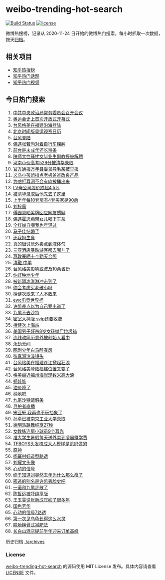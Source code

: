 # weibo-trending-hot-search

[![Build Status](https://github.com/justjavac/weibo-trending-hot-search/workflows/ci/badge.svg?branch=master)](https://github.com/justjavac/weibo-trending-hot-search/actions)
[![license](https://img.shields.io/github/license/justjavac/weibo-trending-hot-search)](https://github.com/justjavac/weibo-trending-hot-search/blob/master/LICENSE)

微博热搜榜，记录从 2020-11-24 日开始的微博热门搜索。每小时抓取一次数据，按天[归档](./archives)。

## 相关项目

- [知乎热搜榜](https://github.com/justjavac/zhihu-trending-top-search)
- [知乎热门话题](https://github.com/justjavac/zhihu-trending-hot-questions)
- [知乎热门视频](https://github.com/justjavac/zhihu-trending-hot-video)

## 今日热门搜索

<!-- BEGIN -->
<!-- 最后更新时间 Fri Jul 26 2024 03:12:45 GMT+0800 (China Standard Time) -->

1. [中共中央政治局常务委员会召开会议](https://s.weibo.com//weibo?q=%23%E4%B8%AD%E5%85%B1%E4%B8%AD%E5%A4%AE%E6%94%BF%E6%B2%BB%E5%B1%80%E5%B8%B8%E5%8A%A1%E5%A7%94%E5%91%98%E4%BC%9A%E5%8F%AC%E5%BC%80%E4%BC%9A%E8%AE%AE%23&Refer=new_time)
1. [奥运会史上首次开放式开幕式](https://s.weibo.com//weibo?q=%23%E5%A5%A5%E8%BF%90%E4%BC%9A%E5%8F%B2%E4%B8%8A%E9%A6%96%E6%AC%A1%E5%BC%80%E6%94%BE%E5%BC%8F%E5%BC%80%E5%B9%95%E5%BC%8F%23&t=31&band_rank=2&Refer=top)
1. [台风格美在福建沿海登陆](https://s.weibo.com//weibo?q=%23%E5%8F%B0%E9%A3%8E%E6%A0%BC%E7%BE%8E%E5%9C%A8%E7%A6%8F%E5%BB%BA%E6%B2%BF%E6%B5%B7%E7%99%BB%E9%99%86%23&t=31&band_rank=12&Refer=top)
1. [北京时间版奥运观赛日历](https://s.weibo.com//weibo?q=%23%E5%8C%97%E4%BA%AC%E6%97%B6%E9%97%B4%E7%89%88%E5%A5%A5%E8%BF%90%E8%A7%82%E8%B5%9B%E6%97%A5%E5%8E%86%23&t=31&band_rank=3&Refer=top)
1. [台风登陆](https://s.weibo.com//weibo?q=%E5%8F%B0%E9%A3%8E%E7%99%BB%E9%99%86&t=31&band_rank=16&Refer=top)
1. [偶遇张若昀对着自行车鞠躬](https://s.weibo.com//weibo?q=%E5%81%B6%E9%81%87%E5%BC%A0%E8%8B%A5%E6%98%80%E5%AF%B9%E7%9D%80%E8%87%AA%E8%A1%8C%E8%BD%A6%E9%9E%A0%E8%BA%AC&t=31&band_rank=8&Refer=top)
1. [前台是未成年还吃辣条](https://s.weibo.com//weibo?q=%E5%89%8D%E5%8F%B0%E6%98%AF%E6%9C%AA%E6%88%90%E5%B9%B4%E8%BF%98%E5%90%83%E8%BE%A3%E6%9D%A1&t=31&band_rank=4&Refer=top)
1. [陕师大性骚扰女毕业生副教授被解聘](https://s.weibo.com//weibo?q=%23%E9%99%95%E5%B8%88%E5%A4%A7%E6%80%A7%E9%AA%9A%E6%89%B0%E5%A5%B3%E6%AF%95%E4%B8%9A%E7%94%9F%E5%89%AF%E6%95%99%E6%8E%88%E8%A2%AB%E8%A7%A3%E8%81%98%23&t=31&band_rank=10&Refer=top)
1. [河南小伙高考529分被清华录取](https://s.weibo.com//weibo?q=%23%E6%B2%B3%E5%8D%97%E5%B0%8F%E4%BC%99%E9%AB%98%E8%80%83529%E5%88%86%E8%A2%AB%E6%B8%85%E5%8D%8E%E5%BD%95%E5%8F%96%23&t=31&band_rank=5&Refer=top)
1. [官方通报万年县委领导毛某被举报](https://s.weibo.com//weibo?q=%23%E5%AE%98%E6%96%B9%E9%80%9A%E6%8A%A5%E4%B8%87%E5%B9%B4%E5%8E%BF%E5%A7%94%E9%A2%86%E5%AF%BC%E6%AF%9B%E6%9F%90%E8%A2%AB%E4%B8%BE%E6%8A%A5%23&t=31&band_rank=22&Refer=top)
1. [义乌小孩姐指点老板爸爸改良产品](https://s.weibo.com//weibo?q=%23%E4%B9%89%E4%B9%8C%E5%B0%8F%E5%AD%A9%E5%A7%90%E6%8C%87%E7%82%B9%E8%80%81%E6%9D%BF%E7%88%B8%E7%88%B8%E6%94%B9%E8%89%AF%E4%BA%A7%E5%93%81%23&t=31&band_rank=10&Refer=top)
1. [为啥打耳洞不会有肉被捅出来](https://s.weibo.com//weibo?q=%23%E4%B8%BA%E5%95%A5%E6%89%93%E8%80%B3%E6%B4%9E%E4%B8%8D%E4%BC%9A%E6%9C%89%E8%82%89%E8%A2%AB%E6%8D%85%E5%87%BA%E6%9D%A5%23&t=31&band_rank=17&Refer=top)
1. [LV母公司股价跌超4.5%](https://s.weibo.com//weibo?q=%23LV%E6%AF%8D%E5%85%AC%E5%8F%B8%E8%82%A1%E4%BB%B7%E8%B7%8C%E8%B6%854.5%25%23&t=31&band_rank=46&Refer=top)
1. [被清华录取后他先去了这里](https://s.weibo.com//weibo?q=%23%E8%A2%AB%E6%B8%85%E5%8D%8E%E5%BD%95%E5%8F%96%E5%90%8E%E4%BB%96%E5%85%88%E5%8E%BB%E4%BA%86%E8%BF%99%E9%87%8C%23&t=31&band_rank=6&Refer=top)
1. [上半年每10套房有4套买家是90后](https://s.weibo.com//weibo?q=%23%E4%B8%8A%E5%8D%8A%E5%B9%B4%E6%AF%8F10%E5%A5%97%E6%88%BF%E6%9C%894%E5%A5%97%E4%B9%B0%E5%AE%B6%E6%98%AF90%E5%90%8E%23&t=31&band_rank=14&Refer=top)
1. [刘梓晨](https://s.weibo.com//weibo?q=%E5%88%98%E6%A2%93%E6%99%A8&t=31&band_rank=19&Refer=top)
1. [傅园慧晒奖牌回应网友质疑](https://s.weibo.com//weibo?q=%23%E5%82%85%E5%9B%AD%E6%85%A7%E6%99%92%E5%A5%96%E7%89%8C%E5%9B%9E%E5%BA%94%E7%BD%91%E5%8F%8B%E8%B4%A8%E7%96%91%23&t=31&band_rank=11&Refer=top)
1. [偶遇霍思燕带女儿喝下午茶](https://s.weibo.com//weibo?q=%23%E5%81%B6%E9%81%87%E9%9C%8D%E6%80%9D%E7%87%95%E5%B8%A6%E5%A5%B3%E5%84%BF%E5%96%9D%E4%B8%8B%E5%8D%88%E8%8C%B6%23&t=31&band_rank=9&Refer=top)
1. [全红婵自嘲我也年轻过](https://s.weibo.com//weibo?q=%23%E5%85%A8%E7%BA%A2%E5%A9%B5%E8%87%AA%E5%98%B2%E6%88%91%E4%B9%9F%E5%B9%B4%E8%BD%BB%E8%BF%87%23&t=31&band_rank=24&Refer=top)
1. [马子佳结婚了](https://s.weibo.com//weibo?q=%23%E9%A9%AC%E5%AD%90%E4%BD%B3%E7%BB%93%E5%A9%9A%E4%BA%86%23&t=31&band_rank=7&Refer=top)
1. [还我妈生鼻](https://s.weibo.com//weibo?q=%23%E8%BF%98%E6%88%91%E5%A6%88%E7%94%9F%E9%BC%BB%23&t=31&band_rank=23&Refer=top)
1. [真的很讨厌外卖点到液体勺](https://s.weibo.com//weibo?q=%23%E7%9C%9F%E7%9A%84%E5%BE%88%E8%AE%A8%E5%8E%8C%E5%A4%96%E5%8D%96%E7%82%B9%E5%88%B0%E6%B6%B2%E4%BD%93%E5%8B%BA%23&t=31&band_rank=21&Refer=top)
1. [三亚酒店暴跌游客都去哪儿了](https://s.weibo.com//weibo?q=%23%E4%B8%89%E4%BA%9A%E9%85%92%E5%BA%97%E6%9A%B4%E8%B7%8C%E6%B8%B8%E5%AE%A2%E9%83%BD%E5%8E%BB%E5%93%AA%E5%84%BF%E4%BA%86%23&t=31&band_rank=22&Refer=top)
1. [蒋敦豪晒十个勤天合照](https://s.weibo.com//weibo?q=%23%E8%92%8B%E6%95%A6%E8%B1%AA%E6%99%92%E5%8D%81%E4%B8%AA%E5%8B%A4%E5%A4%A9%E5%90%88%E7%85%A7%23&t=31&band_rank=13&Refer=top)
1. [清融 中单](https://s.weibo.com//weibo?q=%E6%B8%85%E8%9E%8D%20%E4%B8%AD%E5%8D%95&t=31&band_rank=20&Refer=top)
1. [台风格美影响或波及10余省份](https://s.weibo.com//weibo?q=%23%E5%8F%B0%E9%A3%8E%E6%A0%BC%E7%BE%8E%E5%BD%B1%E5%93%8D%E6%88%96%E6%B3%A2%E5%8F%8A10%E4%BD%99%E7%9C%81%E4%BB%BD%23&t=31&band_rank=32&Refer=top)
1. [你好种地少年](https://s.weibo.com//weibo?q=%23%E4%BD%A0%E5%A5%BD%E7%A7%8D%E5%9C%B0%E5%B0%91%E5%B9%B4%23&t=31&band_rank=15&Refer=top)
1. [被新疆冰淇淋冲击到了](https://s.weibo.com//weibo?q=%23%E8%A2%AB%E6%96%B0%E7%96%86%E5%86%B0%E6%B7%87%E6%B7%8B%E5%86%B2%E5%87%BB%E5%88%B0%E4%BA%86%23&t=31&band_rank=18&Refer=top)
1. [你会考虑买老破小吗](https://s.weibo.com//weibo?q=%23%E4%BD%A0%E4%BC%9A%E8%80%83%E8%99%91%E4%B9%B0%E8%80%81%E7%A0%B4%E5%B0%8F%E5%90%97%23&t=31&band_rank=10&Refer=top)
1. [檀健次歌来了人不敢来](https://s.weibo.com//weibo?q=%E6%AA%80%E5%81%A5%E6%AC%A1%E6%AD%8C%E6%9D%A5%E4%BA%86%E4%BA%BA%E4%B8%8D%E6%95%A2%E6%9D%A5&t=31&band_rank=39&Refer=top)
1. [ewc电竞世界杯](https://s.weibo.com//weibo?q=ewc%E7%94%B5%E7%AB%9E%E4%B8%96%E7%95%8C%E6%9D%AF&t=31&band_rank=30&Refer=top)
1. [许凯差点以为自己要出道了](https://s.weibo.com//weibo?q=%23%E8%AE%B8%E5%87%AF%E5%B7%AE%E7%82%B9%E4%BB%A5%E4%B8%BA%E8%87%AA%E5%B7%B1%E8%A6%81%E5%87%BA%E9%81%93%E4%BA%86%23&t=31&band_rank=31&Refer=top)
1. [九尾不去沙特](https://s.weibo.com//weibo?q=%23%E4%B9%9D%E5%B0%BE%E4%B8%8D%E5%8E%BB%E6%B2%99%E7%89%B9%23&t=31&band_rank=32&Refer=top)
1. [密室大神版 svip还要收费](https://s.weibo.com//weibo?q=%E5%AF%86%E5%AE%A4%E5%A4%A7%E7%A5%9E%E7%89%88%20svip%E8%BF%98%E8%A6%81%E6%94%B6%E8%B4%B9&t=31&band_rank=45&Refer=top)
1. [檀健次上海站](https://s.weibo.com//weibo?q=%E6%AA%80%E5%81%A5%E6%AC%A1%E4%B8%8A%E6%B5%B7%E7%AB%99&t=31&band_rank=44&Refer=top)
1. [美国男子奸杀8岁女孩抛尸垃圾箱](https://s.weibo.com//weibo?q=%23%E7%BE%8E%E5%9B%BD%E7%94%B7%E5%AD%90%E5%A5%B8%E6%9D%808%E5%B2%81%E5%A5%B3%E5%AD%A9%E6%8A%9B%E5%B0%B8%E5%9E%83%E5%9C%BE%E7%AE%B1%23&t=31&band_rank=41&Refer=top)
1. [连线改简历意外被创始人看中](https://s.weibo.com//weibo?q=%23%E8%BF%9E%E7%BA%BF%E6%94%B9%E7%AE%80%E5%8E%86%E6%84%8F%E5%A4%96%E8%A2%AB%E5%88%9B%E5%A7%8B%E4%BA%BA%E7%9C%8B%E4%B8%AD%23&t=31&band_rank=28&Refer=top)
1. [永劫无间](https://s.weibo.com//weibo?q=%E6%B0%B8%E5%8A%AB%E6%97%A0%E9%97%B4&t=31&band_rank=24&Refer=top)
1. [网剧少年白马醉春风](https://s.weibo.com//weibo?q=%E7%BD%91%E5%89%A7%E5%B0%91%E5%B9%B4%E7%99%BD%E9%A9%AC%E9%86%89%E6%98%A5%E9%A3%8E&t=31&band_rank=25&Refer=top)
1. [张真源洗澡镜头](https://s.weibo.com//weibo?q=%E5%BC%A0%E7%9C%9F%E6%BA%90%E6%B4%97%E6%BE%A1%E9%95%9C%E5%A4%B4&t=31&band_rank=31&Refer=top)
1. [台风格美在福建连江掀起狂浪](https://s.weibo.com//weibo?q=%23%E5%8F%B0%E9%A3%8E%E6%A0%BC%E7%BE%8E%E5%9C%A8%E7%A6%8F%E5%BB%BA%E8%BF%9E%E6%B1%9F%E6%8E%80%E8%B5%B7%E7%8B%82%E6%B5%AA%23&t=31&band_rank=50&Refer=top)
1. [台风格美登陆福建位置又变了](https://s.weibo.com//weibo?q=%23%E5%8F%B0%E9%A3%8E%E6%A0%BC%E7%BE%8E%E7%99%BB%E9%99%86%E7%A6%8F%E5%BB%BA%E4%BD%8D%E7%BD%AE%E5%8F%88%E5%8F%98%E4%BA%86%23&t=31&band_rank=50&Refer=top)
1. [格美逼近福州海岸现数米高大浪](https://s.weibo.com//weibo?q=%23%E6%A0%BC%E7%BE%8E%E9%80%BC%E8%BF%91%E7%A6%8F%E5%B7%9E%E6%B5%B7%E5%B2%B8%E7%8E%B0%E6%95%B0%E7%B1%B3%E9%AB%98%E5%A4%A7%E6%B5%AA%23&t=31&band_rank=42&Refer=top)
1. [抓娃娃](https://s.weibo.com//weibo?q=%E6%8A%93%E5%A8%83%E5%A8%83&t=31&band_rank=43&Refer=top)
1. [油价降了](https://s.weibo.com//weibo?q=%23%E6%B2%B9%E4%BB%B7%E9%99%8D%E4%BA%86%23&t=31&band_rank=36&Refer=top)
1. [种地吧](https://s.weibo.com//weibo?q=%E7%A7%8D%E5%9C%B0%E5%90%A7&t=31&band_rank=47&Refer=top)
1. [九尾沙特请假条](https://s.weibo.com//weibo?q=%E4%B9%9D%E5%B0%BE%E6%B2%99%E7%89%B9%E8%AF%B7%E5%81%87%E6%9D%A1&t=31&band_rank=27&Refer=top)
1. [寻护者直播](https://s.weibo.com//weibo?q=%23%E5%AF%BB%E6%8A%A4%E8%80%85%E7%9B%B4%E6%92%AD%23&t=31&band_rank=47&Refer=top)
1. [宋亚轩 我再也不玩抽象了](https://s.weibo.com//weibo?q=%E5%AE%8B%E4%BA%9A%E8%BD%A9%20%E6%88%91%E5%86%8D%E4%B9%9F%E4%B8%8D%E7%8E%A9%E6%8A%BD%E8%B1%A1%E4%BA%86&t=31&band_rank=34&Refer=top)
1. [孙卓已被南京工业大学录取](https://s.weibo.com//weibo?q=%23%E5%AD%99%E5%8D%93%E5%B7%B2%E8%A2%AB%E5%8D%97%E4%BA%AC%E5%B7%A5%E4%B8%9A%E5%A4%A7%E5%AD%A6%E5%BD%95%E5%8F%96%23&t=31&band_rank=30&Refer=top)
1. [徐明浩跳舞纯享27秒](https://s.weibo.com//weibo?q=%E5%BE%90%E6%98%8E%E6%B5%A9%E8%B7%B3%E8%88%9E%E7%BA%AF%E4%BA%AB27%E7%A7%92&t=31&band_rank=50&Refer=top)
1. [女教练连扇小球员9个耳光](https://s.weibo.com//weibo?q=%23%E5%A5%B3%E6%95%99%E7%BB%83%E8%BF%9E%E6%89%87%E5%B0%8F%E7%90%83%E5%91%989%E4%B8%AA%E8%80%B3%E5%85%89%23&t=31&band_rank=1&Refer=top)
1. [准大学生暑假每天送外卖到凌晨赚学费](https://s.weibo.com//weibo?q=%23%E5%87%86%E5%A4%A7%E5%AD%A6%E7%94%9F%E6%9A%91%E5%81%87%E6%AF%8F%E5%A4%A9%E9%80%81%E5%A4%96%E5%8D%96%E5%88%B0%E5%87%8C%E6%99%A8%E8%B5%9A%E5%AD%A6%E8%B4%B9%23&t=31&band_rank=10&Refer=top)
1. [TFBOYS头发梳成大人模样是凯妈做的](https://s.weibo.com//weibo?q=%23TFBOYS%E5%A4%B4%E5%8F%91%E6%A2%B3%E6%88%90%E5%A4%A7%E4%BA%BA%E6%A8%A1%E6%A0%B7%E6%98%AF%E5%87%AF%E5%A6%88%E5%81%9A%E7%9A%84%23&t=31&band_rank=41&Refer=top)
1. [原神](https://s.weibo.com//weibo?q=%E5%8E%9F%E7%A5%9E&t=31&band_rank=44&Refer=top)
1. [杨幂村妇造型路透](https://s.weibo.com//weibo?q=%23%E6%9D%A8%E5%B9%82%E6%9D%91%E5%A6%87%E9%80%A0%E5%9E%8B%E8%B7%AF%E9%80%8F%23&t=31&band_rank=45&Refer=top)
1. [刘耀文头像](https://s.weibo.com//weibo?q=%E5%88%98%E8%80%80%E6%96%87%E5%A4%B4%E5%83%8F&t=31&band_rank=40&Refer=top)
1. [心动的信号](https://s.weibo.com//weibo?q=%E5%BF%83%E5%8A%A8%E7%9A%84%E4%BF%A1%E5%8F%B7&t=31&band_rank=26&Refer=top)
1. [终于知道刘昊然去年为什么那么瘦了](https://s.weibo.com//weibo?q=%23%E7%BB%88%E4%BA%8E%E7%9F%A5%E9%81%93%E5%88%98%E6%98%8A%E7%84%B6%E5%8E%BB%E5%B9%B4%E4%B8%BA%E4%BB%80%E4%B9%88%E9%82%A3%E4%B9%88%E7%98%A6%E4%BA%86%23&t=31&band_rank=42&Refer=top)
1. [密逃的别名是许凯丢脸史吧](https://s.weibo.com//weibo?q=%23%E5%AF%86%E9%80%83%E7%9A%84%E5%88%AB%E5%90%8D%E6%98%AF%E8%AE%B8%E5%87%AF%E4%B8%A2%E8%84%B8%E5%8F%B2%E5%90%A7%23&t=31&band_rank=29&Refer=top)
1. [一诺和九尾走散了](https://s.weibo.com//weibo?q=%23%E4%B8%80%E8%AF%BA%E5%92%8C%E4%B9%9D%E5%B0%BE%E8%B5%B0%E6%95%A3%E4%BA%86%23&t=31&band_rank=48&Refer=top)
1. [陈哲远被吓纯享版](https://s.weibo.com//weibo?q=%23%E9%99%88%E5%93%B2%E8%BF%9C%E8%A2%AB%E5%90%93%E7%BA%AF%E4%BA%AB%E7%89%88%23&t=31&band_rank=37&Refer=top)
1. [王玉雯说张新成压抑了很多年](https://s.weibo.com//weibo?q=%23%E7%8E%8B%E7%8E%89%E9%9B%AF%E8%AF%B4%E5%BC%A0%E6%96%B0%E6%88%90%E5%8E%8B%E6%8A%91%E4%BA%86%E5%BE%88%E5%A4%9A%E5%B9%B4%23&t=31&band_rank=38&Refer=top)
1. [国色芳华](https://s.weibo.com//weibo?q=%E5%9B%BD%E8%89%B2%E8%8A%B3%E5%8D%8E&t=31&band_rank=33&Refer=top)
1. [心动的信号7路透](https://s.weibo.com//weibo?q=%23%E5%BF%83%E5%8A%A8%E7%9A%84%E4%BF%A1%E5%8F%B77%E8%B7%AF%E9%80%8F%23&t=31&band_rank=43&Refer=top)
1. [第一次见乌龟长得这么水灵](https://s.weibo.com//weibo?q=%E7%AC%AC%E4%B8%80%E6%AC%A1%E8%A7%81%E4%B9%8C%E9%BE%9F%E9%95%BF%E5%BE%97%E8%BF%99%E4%B9%88%E6%B0%B4%E7%81%B5&t=31&band_rank=35&Refer=top)
1. [脱胎换骨式减肥法](https://s.weibo.com//weibo?q=%23%E8%84%B1%E8%83%8E%E6%8D%A2%E9%AA%A8%E5%BC%8F%E5%87%8F%E8%82%A5%E6%B3%95%23&t=31&band_rank=46&Refer=top)
1. [长白山酒店提前半年迎来订单高峰](https://s.weibo.com//weibo?q=%23%E9%95%BF%E7%99%BD%E5%B1%B1%E9%85%92%E5%BA%97%E6%8F%90%E5%89%8D%E5%8D%8A%E5%B9%B4%E8%BF%8E%E6%9D%A5%E8%AE%A2%E5%8D%95%E9%AB%98%E5%B3%B0%23&t=31&band_rank=49&Refer=top)

<!-- END -->

历史归档 [./archives](./archives)

### License

[weibo-trending-hot-search](https://github.com/justjavac/weibo-trending-hot-search) 的源码使用 MIT License
发布。具体内容请查看 [LICENSE](./LICENSE) 文件。
